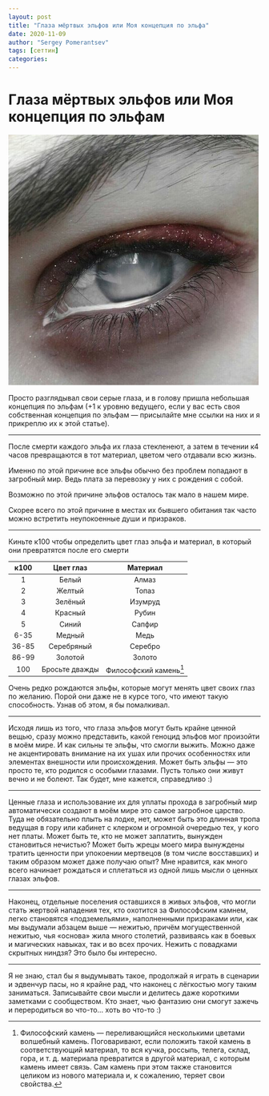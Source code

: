 ```yaml
---
layout: post
title: "Глаза мёртвых эльфов или Моя концепция по эльфа"
date: 2020-11-09
author: "Sergey Pomerantsev"
tags: [сеттин]
categories:
---
```


# Глаза мёртвых эльфов или Моя концепция по эльфам

![](/assets/images/eyes.jpg)

Просто разглядывал свои серые глаза, и в голову пришла небольшая концепция по эльфам (+1 к уровню ведущего, если у вас есть своя собственная концепция по эльфам — присылайте мне ссылки на них и я прикреплю их к этой статье).

---

После смерти каждого эльфа их глаза стекленеют, а затем в течении к4 часов превращаются в тот материал, цветом чего отдавали всю жизнь.

Именно по этой причине все эльфы обычно без проблем попадают в загробный мир. Ведь плата за перевозку у них с рождения с собой.

Возможно по этой причине эльфов осталось так мало в нашем мире.

Скорее всего по этой причине в местах их бывшего обитания так часто можно встретить неупокоенные души и призраков.

---

Киньте к100 чтобы определить цвет глаз эльфа и материал, в который они превратятся после его смерти

| к100 | Цвет глаз | Материал |
|:--:|:--:|:--:|
| 1 | Белый | Алмаз |
| 2 | Желтый | Топаз |
| 3 | Зелёный | Изумруд |
| 4 | Красный | Рубин |
| 5 | Синий | Сапфир |
| 6-35 | Медный | Медь |
| 36-85 | Серебряный | Серебро |
| 86-99 | Золотой | Золото |
| 100 | Бросьте дважды | Философский камень[^1] |

[^1]: Философский камень — переливающийся несколькими цветами волшебный камень. Поговаривают, если положить такой камень в соответствующий материал, то вся кучка, россыпь, телега, склад, гора, и т. д. материала превратится в другой материал, с которым камень имеет связь. Сам камень при этом также становится целиком из нового материала и, к сожалению, теряет свои свойства.

Очень редко рождаются эльфы, которые могут менять цвет своих глаз по желанию. Порой они даже не в курсе того, что имеют такую способность. Узнав об этом, я бы помалкивал.

---

Исходя лишь из того, что глаза эльфов могут быть крайне ценной вещью, сразу можно представить, какой геноцид эльфов мог произойти в моём мире. И как сильны те эльфы, что смогли выжить. Можно даже не акцентировать внимание на их ушах или прочих особенностях или элементах внешности или происхождения. Может быть эльфы — это просто те, кто родился с особыми глазами. Пусть только они живут вечно и не болеют. Так будет, мне кажется, справедливо :)

---

Ценные глаза и использование их для уплаты прохода в загробный мир автоматически создают в моём мире это самое загробное царство. Туда не обязательно плыть на лодке, нет, может быть это длинная тропа ведущая в гору или кабинет с клерком и огромной очередью тех, у кого нет платы. Может быть те, кто не может заплатить, вынужден становиться нечистью? Может быть жрецы моего мира вынуждены тратить ценности при упокоении мертвецов (в том числе восставших) и таким образом может даже получаю опыт? Мне нравится, как много всего начинает рождаться и сплетаться из одной лишь мысли о ценных глазах эльфов.

---

Наконец, отдельные поселения оставшихся в живых эльфов, что могли стать жертвой нападения тех, кто охотится за Философским камнем, легко становятся «подземельями», наполненными призраками или, как мы выдумали абзацем выше — нежитью, причём могущественной нежитью, чья «основа» жила много столетий, развиваясь как в боевых и магических навыках, так и во всех прочих. Нежить с повадками скрытных ниндзя? Это было бы интересно.

---

Я не знаю, стал бы я выдумывать такое, продолжай я играть в сценарии и эдвенчур пасы, но я крайне рад, что наконец с лёгкостью могу таким заниматься. Записывайте свои мысли и делитесь даже короткими заметками с сообществом. Кто знает, чью фантазию они смогут зажечь и переродиться во что-то… хоть во что-то :)
